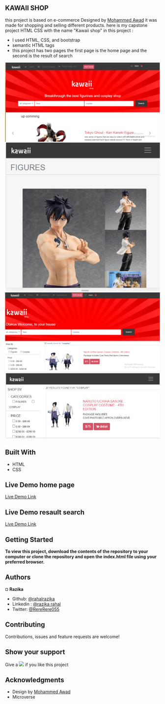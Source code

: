 ## KAWAII SHOP

this project is based on e-commerce Designed by [Mohammed Awad](https://www.behance.net/M_Awad) it was made for shopping and selling
different products.
here is my capstone project HTML CSS with the name "Kawaii shop"
in this project :

- I used HTML, CSS, and bootstrap
- semantic HTML tags
- this project has two pages the first page is the home page and the second is the result of search

![screenshot](img/screenshot.PNG)
![screenshot](img/h-mobile.PNG)
![screenshot](img/search.PNG)
![screenshot](img/smobile.PNG)

## Built With

- HTML
- CSS

## Live Demo home page

[Live Demo Link](https://rawcdn.githack.com/rahalrazika/online-shop/992908598dc98e485f2098f204a34c6179295081/index.html)

## Live Demo resault search

[Live Demo Link](https://rawcdn.githack.com/rahalrazika/online-shop/992908598dc98e485f2098f204a34c6179295081/search.html)

## Getting Started

**To view this project, download the contents of the repository to your computer or clone the repository and open the index.html file using your preferred browser.**

## Authors

¤ **Razika**

- Github: [@rahalrazika](https://github.com/rahalrazika)
- Linkedin : [@razika rahal](https://www.linkedin.com/in/razika-rahal-85539bbb/)
- Twitter: [@RereRere055](https://twitter.com/RereRere055)

## Contributing

Contributions, issues and feature requests are welcome!

## Show your support

Give a ![](https://github.githubassets.com/images/icons/emoji/unicode/2b50.png) if you like this project

## Acknowledgments

- Design by [Mohammed Awad](https://www.behance.net/M_Awad)
- Microverse

